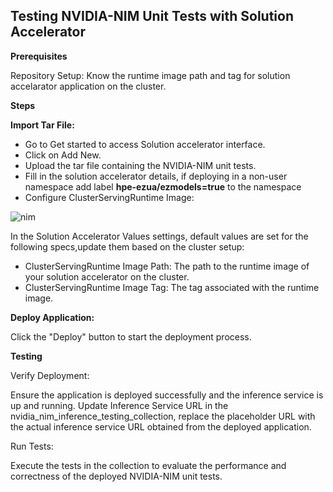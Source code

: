 ## Testing NVIDIA-NIM Unit Tests with Solution Accelerator

**Prerequisites**

Repository Setup: Know the runtime image path and tag for solution accelarator application on the cluster.

**Steps** 

**Import Tar File:**

- Go to Get started to access Solution accelerator interface.
- Click on Add New.
- Upload the tar file containing the NVIDIA-NIM unit tests.
- Fill in the solution accelerator details, if deploying in a non-user namespace add label **hpe-ezua/ezmodels=true** to the namespace
- Configure ClusterServingRuntime Image:

![nim](https://github.com/user-attachments/assets/e064bf1c-8539-4169-9290-9ea0a7f272cb)


In the Solution Accelerator Values settings, default values are set for the following specs,update them based on the cluster setup:
- ClusterServingRuntime Image Path: The path to the runtime image of your solution accelerator on the cluster.
- ClusterServingRuntime Image Tag: The tag associated with the runtime image.

**Deploy Application:**

Click the "Deploy" button to start the deployment process.

**Testing**

Verify Deployment:

Ensure the application is deployed successfully and the inference service is up and running.
Update Inference Service URL in the nvidia_nim_inference_testing_collection, replace the placeholder URL with the actual inference service URL obtained from the deployed application.

Run Tests:

Execute the tests in the collection to evaluate the performance and correctness of the deployed NVIDIA-NIM unit tests.
